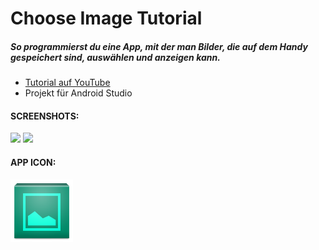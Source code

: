 # Choose Image Tutorial
##### So programmierst du eine App, mit der man Bilder, die auf dem Handy gespeichert sind, auswählen und anzeigen kann.
 
- [Tutorial auf YouTube](https://youtu.be/9x9aslhlrr0)
- Projekt für Android Studio

#### SCREENSHOTS:

<img src="http://s02.justpaste.it/files/justpaste/d224/a9151321/file12.png" height="500px"/>
<img src="http://s04.justpaste.it/files/justpaste/d224/a9151321/file1.png" height="500px" />

#### APP ICON:
<img src="/app/src/main/res/mipmap-xxxhdpi/ic_launcher.png" height="100px"/>


